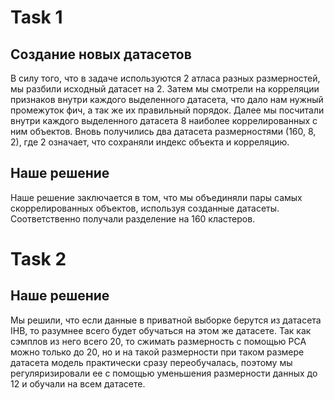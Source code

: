 # Task 1

## Создание новых датасетов

В силу того, что в задаче используются 2 атласа разных размерностей, мы разбили исходный датасет на 2. Затем мы смотрели на корреляции признаков внутри каждого выделенного датасета, что дало нам нужный промежуток фич, а так же их правильный порядок. Далее мы посчитали внутри каждого выделенного датасета 8 наиболее коррелированных  с ним объектов. Вновь получились два датасета размерностями (160, 8, 2), где 2 означает, что сохраняли индекс объекта и корреляцию. 

## Наше решение

Наше решение заключается в том, что мы объединяли пары самых скоррелированных объектов, используя созданные датасеты. Соответственно получали разделение на 160 кластеров.

# Task 2

## Наше решение

Мы решили, что если данные в приватной выборке берутся из датасета IHB, то разумнее всего будет обучаться на этом же датасете. Так как сэмплов из него всего 20, то сжимать размерность с помощью PCA можно только до 20, но и на такой размерности при таком размере датасета модель практически сразу переобучалась, поэтому мы регуляризировали ее с помощью уменьшения размерности данных до 12 и обучали на всем датасете.